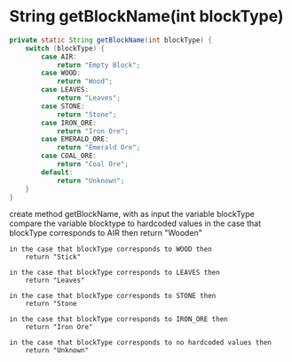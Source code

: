 # String getBlockName(int blockType)

```java
private static String getBlockName(int blockType) {
    switch (blockType) {
        case AIR:
            return "Empty Block";
        case WOOD:
            return "Wood";
        case LEAVES:
            return "Leaves";
        case STONE:
            return "Stone";
        case IRON_ORE:
            return "Iron Ore";
        case EMERALD_ORE:
            return "Emerald Ore";
        case COAL_ORE:
            return "Coal Ore";
        default:
            return "Unknown";
    }
}
```

create method getBlockName, with as input the variable blockType
compare the variable blocktype to hardcoded values
	in the case that blockType corresponds to AIR then
		return "Wooden"

	in the case that blockType corresponds to WOOD then
		return "Stick"

	in the case that blockType corresponds to LEAVES then
		return "Leaves"

	in the case that blockType corresponds to STONE then
		return "Stone

	in the case that blockType corresponds to IRON_ORE then
		return "Iron Ore"

	in the case that blockType corresponds to no hardcoded values then
		return "Unknown"